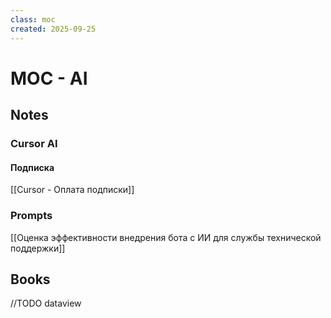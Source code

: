 ```yaml
---
class: moc
created: 2025-09-25
---
```

# MOC - AI

## Notes
### Cursor AI
#### Подписка

[[Cursor - Оплата подписки]]


### Prompts

[[Оценка эффективности внедрения бота с ИИ для службы технической поддержки]]

## Books

//TODO dataview



